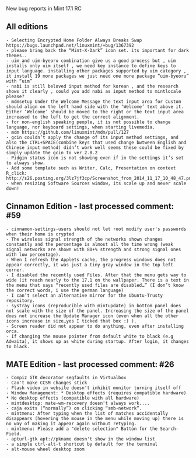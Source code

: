 New bug reports in Mint 17.1 RC

All editions
------------
	- Selecting Encrypted Home Folder Always Breaks Swap https://bugs.launchpad.net/linuxmint/+bug/1367392
	- please bring back the “Mint-X-Dark” icon set. its important for dark themes..
	- uim and uim-byeoru combination give us a good process but , uim installs only uim itself , we need key instance to define keys to input language. installing other packages supported by uim category , it install 19 more packages we just need one more package “uim-byeoru” with “uim”
	- nabi is still beloved input method for korean , and the research shows it clearly , could you add nabi as input method to mintlocale please?
	- mdmsetup Under the Welcome Message the text input area for Custom should align on the left hand side with the ‘Welcome’ text above it. Either ‘Welcome’ should be moved to the right or the text input area increased to the left to get the correct alignment.
	- for non-english speaking people, it is not possible to change language, nor keyboard settings, when starting livemedia.
	- mdm https://github.com/linuxmint/mdm/pull/127
	- gcin couldn’t apply the change of its input method settings, and also the CTRL+SPACE(combine keys that used change bwtween English and Chinese input method) didn’t work well seems these could be fixed by simply update the gcin to ver 2.8.2
	- Pidgin status icon is not showing even if in the settings it’s set to always show.
	- Add some template such as Writer, Calc, Presentation on context R_click: http://s26.postimg.org/3lz7jf3cp/Screenshot_from_2014_11_17_10_48_47.png
	- when resizing Software Sources window, its scale up and never scale down!
	
Cinnamon Edition - last processed comment: #59
----------------------------------------------
	- cinnamon-settings-users should not let root modify user's passwords when their home is crypted	
	- The wireless signal strength of the networks shown changes constantly and the percentage is almost all the time wrong (weak signal networks are shown with 80+% strength and strong signal ones with low percentage).
	- When I refresh the Applets cache, the progress windows does not appear correctly, it was just a tiny gray window in the top left corner.
	- I disabled the recently used Files. After that the menu gets way to wide (it reach nearly to the 17.1 on the wallpaper. There is a text in the menu that says “recently used files are disabled…” (I don’t know the correct words, i use the german language)
	- I can’t select an alternative mirror for the Ubuntu-Trusty repository.
	- systray icons (reproducible with mintupdate) in bottom panel does not scale with the size of the panel. Increasing the size of the panel does not increase the Update Manager icon (even when all the other icons increase in size…yes I ticked that box :) ).		
	- Screen reader did not appear to do anything, even after installing orca.	
	- If changing the mouse pointer from default white to black (e.g Adwaita), it shows up as white during startup. After login, it changes to black.	

	
MATE Edition - last processed comment: #26
------------------------------------------
	- Compiz GTK decorator segfaults in Virtualbox
	- Can't make CCSM changes stick
	- Flash video in website doesn't inhibit monitor turning itself off
	- Window Management: * Desktop effects (requires compatible hardware) * No desktop effects (compatible with all hardware)
	- mintdesktop: mate-wm-recovery doesn't always work....
	- caja exits (“normally”) on clicking “smb-network”.
	- mintmenu: After typing when the list of matches accidentally disappears (hovering the mouse in the menu while moving up) there is no way of making it appear again without retyping.
	- mintmenu: Please add a "delete selection" Button for the Search-Field.
	- apturl-gtk apt://pkname doesn't show in the window list
	- a simple ctrl-alt-t shortcut by default for the terminal
	- alt-mouse wheel desktop zoom



